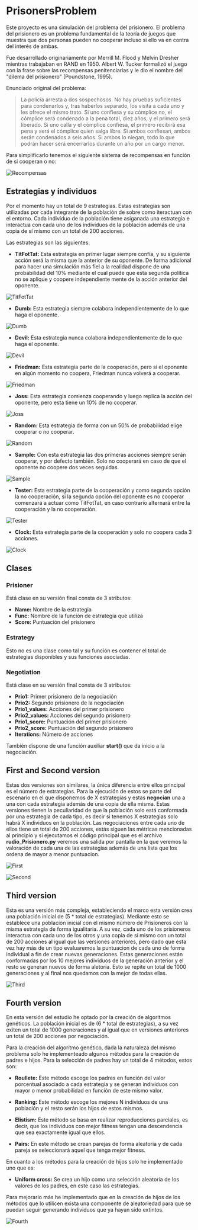 # PrisonersProblem

Este proyecto es una simulación del problema del prisionero. El problema del prisionero es un problema fundamental de la teoría de juegos que muestra que dos personas pueden no cooperar incluso si ello va en contra del interés de ambas.

Fue desarrollado originariamente por Merrill M. Flood y Melvin Dresher mientras trabajaban en RAND en 1950. Albert W. Tucker formalizó el juego con la frase sobre las recompensas penitenciarias y le dio el nombre del "dilema del prisionero" (Poundstone, 1995).

Enunciado original del problema:

> La policía arresta a dos sospechosos. No hay pruebas suficientes
> para condenarlos y, tras haberlos separado, los visita a cada 
> uno y les ofrece el mismo trato. Si uno confiesa y su cómplice
> no, el cómplice será condenado a la pena total, diez años, y el
> primero será liberado. Si uno calla y el cómplice confiesa, el 
> primero recibirá esa pena y será el cómplice quien salga libre. 
> Si ambos confiesan, ambos serán condenados a seis años. Si ambos
> lo niegan, todo lo que podrán hacer será encerrarlos durante un 
> año por un cargo menor.

Para simplificarlo tenemos el siguiente sistema de recompensas en función de si cooperan o no:

![Recompensas](https://github.com/AlejandroMolinosEligio/PrisonersProblem/blob/main/Photos/Recompensas.png?raw=true)


## Estrategias y individuos

Por el momento hay un total de 9 estrategias. Estas estrategias son utilizadas por cada integrante de la población de sobre como iteractuan con el entorno. Cada individuo de la población tiene asiganada una estrategia e interactua con cada uno de los individuos de la población además de una copia de sí mismo con un total de 200 acciones.

Las estrategias son las siguientes:

- **TitFotTat:** Esta estrategia en primer lugar siempre confía, y su siguiente acción será la misma que la anterior de su oponente. De forma adicional para hacer una simulación más fiel a la realidad dispone de una probabilidad del 10% mediante el cual puede que esta segunda política no se aplique y coopere independiente mente de la acción anterior del oponente.

![TitFotTat](https://github.com/AlejandroMolinosEligio/PrisonersProblem/blob/main/Photos/TitFotTat.png?raw=true)

- **Dumb:** Esta estrategia siempre colabora independientemente de lo que haga el oponente.

![Dumb](https://github.com/AlejandroMolinosEligio/PrisonersProblem/blob/main/Photos/Dumb.png?raw=true)


- **Devil:** Esta estrategia nunca colabora independientemente de lo que haga el oponente.

![Devil](https://github.com/AlejandroMolinosEligio/PrisonersProblem/blob/main/Photos/Devil.png?raw=true)

- **Friedman:** Esta estrategia parte de la cooperación, pero si el oponente en algún momento no coopera, Friedman nunca volverá a cooperar.

![Friedman](https://github.com/AlejandroMolinosEligio/PrisonersProblem/blob/main/Photos/Friedman.png?raw=true)

- **Joss:** Esta estrategia comienza cooperando y luego replica la acción del oponente, pero esta tiene un 10% de no cooperar.

![Joss](https://github.com/AlejandroMolinosEligio/PrisonersProblem/blob/main/Photos/Joss.png?raw=true)

- **Random:** Esta estrategia de forma con un 50% de probabilidad elige cooperar o no cooperar. 

![Random](https://github.com/AlejandroMolinosEligio/PrisonersProblem/blob/main/Photos/Random.png?raw=true)

- **Sample:** Con esta estrategia las dos primeras acciones siempre serán cooperar, y por defecto también. Solo no cooperará en caso de que el oponente no coopere dos veces seguidas.

![Sample](https://github.com/AlejandroMolinosEligio/PrisonersProblem/blob/main/Photos/Sample.png?raw=true)

- **Tester:** Esta estrategia parte de la cooperación y como segunda opción la no cooperación, si la segunda opción
del oponente es no cooperar comenzará a actuar como TitFotTat, en caso contrario alternará entre la cooperación y la no cooperación.

![Tester](https://github.com/AlejandroMolinosEligio/PrisonersProblem/blob/main/Photos/Tester.png?raw=true)

- **Clock:** Esta estrategia parte de la cooperación y solo no coopera cada 3 acciones.

![Clock](https://github.com/AlejandroMolinosEligio/PrisonersProblem/blob/main/Photos/Clock.png?raw=true)


## Clases

### Prisioner

Está clase en su versión final consta de 3 atributos:

- **Name:** Nombre de la estrategia
- **Func:** Nombre de la función de estrategia que utiliza
- **Score:** Puntuación del prisionero

### Estrategy

Esto no es una clase como tal y su función es contener el total de estrategias disponibles y sus funciones asociadas.

### Negotiation

Está clase en su versión final consta de 3 atributos:

- **Prio1:** Primer prisionero de la negociación
- **Prio2:** Segundo prisionero de la negociación
- **Prio1_values:** Acciones del primer prisionero
- **Prio2_values:** Acciones del segundo prisionero
- **Prio1_score:** Puntuación del primer prisionero
- **Prio2_score:** Puntuación del segundo prisionero
- **Iterations:** Número de acciones

También dispone de una función auxiliar **start()** que da inicio a la negociación. 


## First and Second version

Estas dos versiones son similares, la única diferencia entre ellos principal es el número de estrategias. Para la ejecución de estos se parte del escenario en el que disponemos de X estrategias y estas **negocian** una a una con cada estrategia además de una copia de ella misma. Estas versiones tienen la peculiaridad de que la población solo está conformada por una estrategia de cada tipo, es decir si tenemos X estrategias solo habrá X individuos en la población. Las negociaciones entre cada uno de ellos tiene un total de 200 acciones, estás siguen las métricas mencionadas al principio y si ejecutamos el código principal que es el archivo **rudio_Prisionero.py** veremos una salida por pantalla en la que veremos la valoración de cada una de las estrategias además de una lista que los ordena de mayor a menor puntuacion.

![First](https://github.com/AlejandroMolinosEligio/PrisonersProblem/blob/main/Photos/First.png?raw=true)

![Second](https://github.com/AlejandroMolinosEligio/PrisonersProblem/blob/main/Photos/Second.png?raw=true)

## Third version

Esta es una versión más compleja, estableciendo el marco esta versión crea una población inicial de (5 * total de estrategias). Mediante esto se establece una población inicial con el mismo número de Prisioneros con la misma estrategia de forma igualitaria. A su vez, cada uno de los prisioneros interactua con cada uno de los otros y una copia de sí mismo con un total de 200 acciones al igual que las versiones anteriores, pero dado que esta vez hay más de un tipo evaluaremos la puntuacion de cada uno de forma individual a fin de crear nuevas generaciones. Estas generaciones están conformadas por los 10 mejores individuos de la generación anterior y el resto se generan nuevos de forma aletoria. Esto se repite un total de 1000 generaciones y al final nos quedamos con la mejor de todas ellas.

![Third](https://github.com/AlejandroMolinosEligio/PrisonersProblem/blob/main/Photos/Third.png?raw=true)

## Fourth version

En esta versión del estudio he optado por la creación de algoritmos genéticos. La población inicial es de (6 * total de estrategias), a su vez exiten un total de 1000 generaciones y al igual que en versiones anteriores un total de 200 acciones por negociación. 

Para la creación del algoritmo genético, dada la naturaleza del mismo problema solo he implementeado algunos métodos para la creación de padres e hijos. Para la selección de padres hay un total de 4 métodos, estos son:

-   **Roullete:** Este método escoge los padres en función del valor porcentual asociado a cada estrategia y se generan individuos con mayor o menor probabilidad en función de este mismo valor.

-   **Ranking:** Este método escoge los mejores N individuos de una población y el resto serán los hijos de estos mismos.

-   **Elistism:** Este método se basa en realizar reproducciones parciales, es decir, que los individuos con mejor fitness tengan una descendencia que sea exactamente igual que ellos.

-   **Pairs:** En este método se crean parejas de forma aleatoria y de cada pareja se seleccionará aquel que tenga mejor fitness.

En cuanto a los métodos para la creación de hijos solo he implementado uno que es:

-   **Uniform cross:** Se crea un hijo como una selección aleatoria de los valores de los padres, en este caso las estrategias.

Para mejorarlo más he implementado que en la creación de hijos de los métodos que lo utilicen exista una componente de aleatoriedad para que se puedan seguir generando individuos que ya hayan sido extintos. 

![Fourth](https://github.com/AlejandroMolinosEligio/PrisonersProblem/blob/main/Photos/Third.png?raw=true)